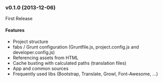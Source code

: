 <a name="v0.1.0"></a>
### v0.1.0 (2013-12-06)

First Release

#### Features

* Project structure
* fabs / Grunt configuration (Gruntfile.js, project.config.js and developer.config.js)
* Referencing assets from HTML
* Cache busting with calculated paths (translation files)
* App and common sources
* Frequently used libs (Bootstrap, Translate, Growl, Font-Awesome, ...)
